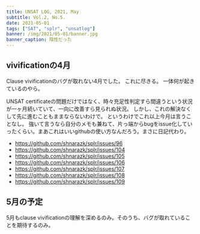 ```yaml
---
title: UNSAT LOG, 2021, May
subtitle: Vol.2, No.5.
date: 2021-05-01
tags: ["SAT", "splr", "unsatlog"]
banner: /img/2021/05-01/banner.jpg
banner_caption: 陰性だった
---
```

## vivificationの4月
Clause vivificationのバグが取れない4月でした。
これに尽きる。
一体何が起きているのやら。

UNSAT certificateの問題だけではなく、時々充足性判定すら間違うという状況が一ヶ月続いていて、一向に改善すら見られぬ状況。
しかし、これの解決なくして先に進むこともままならないわけで。
というわけでこれ以上今月は言うことなし。
強いて言うなら自分のメモも兼ねて、片っ端からbugをissue化していったくらい。まあこれはいいgithubの使い方なんだろう。まさに日記代わり。

- https://github.com/shnarazk/splr/issues/96
- https://github.com/shnarazk/splr/issues/104
- https://github.com/shnarazk/splr/issues/105
- https://github.com/shnarazk/splr/issues/106
- https://github.com/shnarazk/splr/issues/107
- https://github.com/shnarazk/splr/issues/108
- https://github.com/shnarazk/splr/issues/109

## 5月の予定

5月もclause vivificationの理解を深めるのみ。そのうち、バグが取れていることを期待するのみ。

